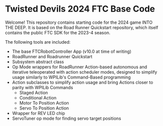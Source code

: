 # Twisted Devils 2024 FTC Base Code

Welcome! This repository contains starting code for the 2024 game INTO THE DEEP. It is based on the Road Runner Quickstart repository, which itself contains the public FTC SDK for the 2023-4 season.

The following tools are included:

- The base FTCRobotController App (v10.0 at time of writing)
- RoadRunner and Roadrunner Quickstart
- Subsystem abstract class
- Op Mode wrappers for RoadRunner Action-based autonomous and iterative teleoperated with action scheduler modes, designed to simplify usage similarly to WPILib's Command-Based programming
- Action subclasses to simplify action usage and bring Actions closer to parity with WPILib Commands
	- Staged Action
	- Conditional Action
	- Motor To Position Action
	- Servo To Position Action
- Wrapper for REV LED chip
- ServoTuner op mode for finding servo target positions